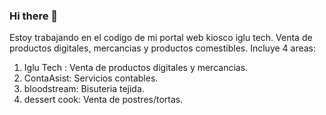 ### Hi there 👋

<!--
**Kioscoiglutech/Kioscoiglutech** is a ✨ _special_ ✨ repository because its `README.md` (this file) appears on your GitHub profile.

Here are some ideas to get you started:

- 🔭 I’m currently working on mi portal web
- 🌱 I’m currently learning ...
- 👯 I’m looking to collaborate on ...
- 🤔 I’m looking for help with ...
- 💬 Ask me about ...
- 📫 How to reach me: ...
- 😄 Pronouns: ...
- ⚡ Fun fact: ...
-->
Estoy trabajando en el codigo de mi portal web kiosco iglu tech. 
Venta de productos digitales, mercancias y productos comestibles.
Incluye 4 areas:
1. Iglu Tech : Venta de productos digitales y mercancias.
2. ContaAsist: Servicios contables.
3. bloodstream: Bisuteria tejida.
4. dessert cook: Venta de postres/tortas.
